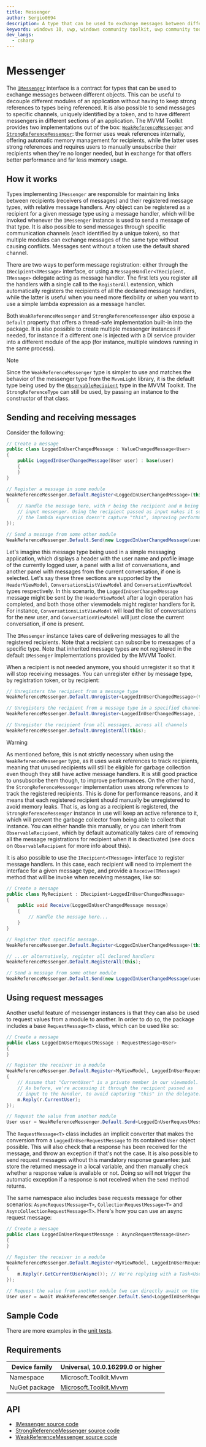 ```yaml
---
title: Messenger
author: Sergio0694
description: A type that can be used to exchange messages between different objects
keywords: windows 10, uwp, windows community toolkit, uwp community toolkit, uwp toolkit, mvvm, service, messenger, messaging, net core, net standard
dev_langs:
  - csharp
---
```


# Messenger

The [`IMessenger`](https://docs.microsoft.com/dotnet/api/microsoft.toolkit.mvvm.Messaging.IMessenger) interface is a contract for types that can be used to exchange messages between different objects. This can be useful to decouple different modules of an application without having to keep strong references to types being referenced. It is also possible to send messages to specific channels, uniquely identified by a token, and to have different messengers in different sections of an application. The MVVM Toolkit provides two implementations out of the box: [`WeakReferenceMessenger`](https://docs.microsoft.com/dotnet/api/microsoft.toolkit.mvvm.Messaging.WeakReferenceMessenger) and [`StrongReferenceMessenger`](https://docs.microsoft.com/dotnet/api/microsoft.toolkit.mvvm.Messaging.StrongReferenceMessenger): the former uses weak references internally, offering automatic memory management for recipients, while the latter uses strong references and requires users to manually unsubscribe their recipients when they're no longer needed, but in exchange for that offers better performance and far less memory usage.

## How it works

Types implementing `IMessenger` are responsible for maintaining links between recipients (receivers of messages) and their registered message types, with relative message handlers. Any object can be registered as a recipient for a given message type using a message handler, which will be invoked whenever the `IMessenger` instance is used to send a message of that type. It is also possible to send messages through specific communication channels (each identified by a unique token), so that multiple modules can exchange messages of the same type without causing conflicts. Messages sent without a token use the default shared channel.

There are two ways to perform message registration: either through the `IRecipient<TMessage>` interface, or using a `MessageHandler<TRecipient, TMessage>` delegate acting as message handler. The first lets you register all the handlers with a single call to the `RegisterAll` extension, which automatically registers the recipients of all the declared message handlers, while the latter is useful when you need more flexibility or when you want to use a simple lambda expression as a message handler.

Both `WeakReferenceMessenger` and `StrongReferenceMessenger` also expose a `Default` property that offers a thread-safe implementation built-in into the package. It is also possible to create multiple messenger instances if needed, for instance if a different one is injected with a DI service provider into a different module of the app (for instance, multiple windows running in the same process).

> [!NOTE]
> Since the `WeakReferenceMessenger` type is simpler to use and matches the behavior of the messenger type from the `MvvmLight` library, it is the default type being used by the [`ObservableRecipient`](ObservableRecipient.md) type in the MVVM Toolkit. The `StrongReferenceType` can still be used, by passing an instance to the constructor of that class.

## Sending and receiving messages

Consider the following:

```csharp
// Create a message
public class LoggedInUserChangedMessage : ValueChangedMessage<User>
{
    public LoggedInUserChangedMessage(User user) : base(user)
    {        
    }
}

// Register a message in some module
WeakReferenceMessenger.Default.Register<LoggedInUserChangedMessage>(this, (r, m) =>
{
    // Handle the message here, with r being the recipient and m being the
    // input messenger. Using the recipient passed as input makes it so that
    // the lambda expression doesn't capture "this", improving performance.
});

// Send a message from some other module
WeakReferenceMessenger.Default.Send(new LoggedInUserChangedMessage(user));
```

Let's imagine this message type being used in a simple messaging application, which displays a header with the user name and profile image of the currently logged user, a panel with a list of conversations, and another panel with messages from the current conversation, if one is selected. Let's say these three sections are supported by the `HeaderViewModel`, `ConversationsListViewModel` and `ConversationViewModel` types respectively. In this scenario, the `LoggedInUserChangedMessage` message might be sent by the `HeaderViewModel` after a login operation has completed, and both those other viewmodels might register handlers for it. For instance, `ConversationsListViewModel` will load the list of conversations for the new user, and `ConversationViewModel` will just close the current conversation, if one is present.

The `IMessenger` instance takes care of delivering messages to all the registered recipients. Note that a recipient can subscribe to messages of a specific type. Note that inherited message types are not registered in the default `IMessenger` implementations provided by the MVVM Toolkit.

When a recipient is not needed anymore, you should unregister it so that it will stop receiving messages. You can unregister either by message type, by registration token, or by recipient:

```csharp
// Unregisters the recipient from a message type
WeakReferenceMessenger.Default.Unregister<LoggedInUserChangedMessage>(this);

// Unregisters the recipient from a message type in a specified channel
WeakReferenceMessenger.Default.Unregister<LoggedInUserChangedMessage, int>(this, 42);

// Unregister the recipient from all messages, across all channels
WeakReferenceMessenger.Default.UnregisterAll(this);
```

> [!WARNING]
> As mentioned before, this is not strictly necessary when using the `WeakReferenceMessenger` type, as it uses weak references to track recipients, meaning that unused recipients will still be eligible for garbage collection even though they still have active message handlers. It is still good practice to unsubscribe them though, to improve performances. On the other hand, the `StrongReferenceMessenger` implementation uses strong references to track the registered recipients. This is done for performance reasons, and it means that each registered recipient should manually be unregistered to avoid memory leaks. That is, as long as a recipient is registered, the `StrongReferenceMessenger` instance in use will keep an active reference to it, which will prevent the garbage collector from being able to collect that instance. You can either handle this manually, or you can inherit from `ObservableRecipient`, which by default automatically takes care of removing all the message registrations for recipient when it is deactivated (see docs on `ObservableRecipient` for more info about this).

It is also possible to use the `IRecipient<TMessage>` interface to register message handlers. In this case, each recipient will need to implement the interface for a given message type, and provide a `Receive(TMessage)` method that will be invoke when receiving messages, like so:

```csharp
// Create a message
public class MyRecipient : IRecipient<LoggedInUserChangedMessage>
{
    public void Receive(LoggedInUserChangedMessage message)
    {
        // Handle the message here...   
    }
}

// Register that specific message...
WeakReferenceMessenger.Default.Register<LoggedInUserChangedMessage>(this);

// ...or alternatively, register all declared handlers
WeakReferenceMessenger.Default.RegisterAll(this);

// Send a message from some other module
WeakReferenceMessenger.Default.Send(new LoggedInUserChangedMessage(user));
```

## Using request messages

Another useful feature of messenger instances is that they can also be used to request values from a module to another. In order to do so, the package includes a base `RequestMessage<T>` class, which can be used like so:

```csharp
// Create a message
public class LoggedInUserRequestMessage : RequestMessage<User>
{
}

// Register the receiver in a module
WeakReferenceMessenger.Default.Register<MyViewModel, LoggedInUserRequestMessage>(this, (r, m) =>
{
    // Assume that "CurrentUser" is a private member in our viewmodel.
    // As before, we're accessing it through the recipient passed as
    // input to the handler, to avoid capturing "this" in the delegate.
    m.Reply(r.CurrentUser);
});

// Request the value from another module
User user = WeakReferenceMessenger.Default.Send<LoggedInUserRequestMessage>();
```

The `RequestMessage<T>` class includes an implicit converter that makes the conversion from a `LoggedInUserRequestMessage` to its contained `User` object possible. This will also check that a response has been received for the message, and throw an exception if that's not the case. It is also possible to send request messages without this mandatory response guarantee: just store the returned message in a local variable, and then manually check whether a response value is available or not. Doing so will not trigger the automatic exception if a response is not received when the `Send` method returns.

The same namespace also includes base requests message for other scenarios: `AsyncRequestMessage<T>`, `CollectionRequestMessage<T>` and `AsyncCollectionRequestMessage<T>`.
Here's how you can use an async request message:

```csharp
// Create a message
public class LoggedInUserRequestMessage : AsyncRequestMessage<User>
{
}

// Register the receiver in a module
WeakReferenceMessenger.Default.Register<MyViewModel, LoggedInUserRequestMessage>(this, (r, m) =>
{
    m.Reply(r.GetCurrentUserAsync()); // We're replying with a Task<User>
});

// Request the value from another module (we can directly await on the request)
User user = await WeakReferenceMessenger.Default.Send<LoggedInUserRequestMessage>();
```

## Sample Code

There are more examples in the [unit tests](https://github.com/Microsoft/WindowsCommunityToolkit//blob/master/UnitTests/UnitTests.Shared/Mvvm).

## Requirements

| Device family | Universal, 10.0.16299.0 or higher |
| --- | --- |
| Namespace | Microsoft.Toolkit.Mvvm |
| NuGet package | [Microsoft.Toolkit.Mvvm](https://www.nuget.org/packages/Microsoft.Toolkit.Mvvm/) |

## API

* [IMessenger source code](https://github.com/Microsoft/WindowsCommunityToolkit//blob/master/Microsoft.Toolkit.Mvvm/Messaging/IMessenger.cs)
* [StrongReferenceMessenger source code](https://github.com/Microsoft/WindowsCommunityToolkit//blob/master/Microsoft.Toolkit.Mvvm/Messaging/StrongReferenceMessenger.cs)
* [WeakReferenceMessenger source code](https://github.com/Microsoft/WindowsCommunityToolkit//blob/master/Microsoft.Toolkit.Mvvm/Messaging/WeakReferenceMessenger.cs)
